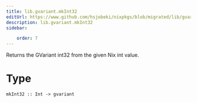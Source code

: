 ```yaml
---
title: lib.gvariant.mkInt32
editUrl: https://www.github.com/hsjobeki/nixpkgs/blob/migrated/lib/gvariant.nix#L336C13
description: lib.gvariant.mkInt32
sidebar:

    order: 7
---
```


Returns the GVariant int32 from the given Nix int value.

# Type

```
mkInt32 :: Int -> gvariant
```



